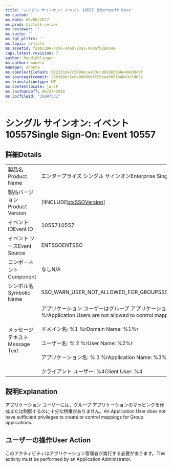 ```yaml
---
title: 'シングル サインオン: イベント 10557 |Microsoft Docs'
ms.custom: ''
ms.date: 06/08/2017
ms.prod: biztalk-server
ms.reviewer: ''
ms.suite: ''
ms.tgt_pltfrm: ''
ms.topic: article
ms.assetid: f29bc394-4c56-4ded-93a1-004afb3a054a
caps.latest.revision: 7
author: MandiOhlinger
ms.author: mandia
manager: anneta
ms.openlocfilehash: 612231da7c3098eca4d3cc901b83b66e48e09c9f
ms.sourcegitcommit: 266308ec5c6a9d8d80ff298ee6051b4843c5d626
ms.translationtype: MT
ms.contentlocale: ja-JP
ms.lasthandoff: 06/27/2018
ms.locfileid: "36997531"
---
```

# <a name="single-sign-on-event-10557"></a><span data-ttu-id="d39ae-102">シングル サインオン: イベント 10557</span><span class="sxs-lookup"><span data-stu-id="d39ae-102">Single Sign-On: Event 10557</span></span>
## <a name="details"></a><span data-ttu-id="d39ae-103">詳細</span><span class="sxs-lookup"><span data-stu-id="d39ae-103">Details</span></span>  
  
|                 |                                                                                                                                                                                                          |
|-----------------|----------------------------------------------------------------------------------------------------------------------------------------------------------------------------------------------------------|
|  <span data-ttu-id="d39ae-104">製品名</span><span class="sxs-lookup"><span data-stu-id="d39ae-104">Product Name</span></span>   |                                                                                        <span data-ttu-id="d39ae-105">エンタープライズ シングル サインオン</span><span class="sxs-lookup"><span data-stu-id="d39ae-105">Enterprise Single Sign-On</span></span>                                                                                         |
| <span data-ttu-id="d39ae-106">製品バージョン</span><span class="sxs-lookup"><span data-stu-id="d39ae-106">Product Version</span></span> |                                                                        [!INCLUDE[btsSSOVersion](../includes/btsssoversion-md.md)]                                                                        |
|    <span data-ttu-id="d39ae-107">イベント ID</span><span class="sxs-lookup"><span data-stu-id="d39ae-107">Event ID</span></span>     |                                                                                                  <span data-ttu-id="d39ae-108">10557</span><span class="sxs-lookup"><span data-stu-id="d39ae-108">10557</span></span>                                                                                                   |
|  <span data-ttu-id="d39ae-109">イベント ソース</span><span class="sxs-lookup"><span data-stu-id="d39ae-109">Event Source</span></span>   |                                                                                                  <span data-ttu-id="d39ae-110">ENTSSO</span><span class="sxs-lookup"><span data-stu-id="d39ae-110">ENTSSO</span></span>                                                                                                  |
|    <span data-ttu-id="d39ae-111">コンポーネント</span><span class="sxs-lookup"><span data-stu-id="d39ae-111">Component</span></span>    |                                                                                                   <span data-ttu-id="d39ae-112">なし</span><span class="sxs-lookup"><span data-stu-id="d39ae-112">N/A</span></span>                                                                                                    |
|  <span data-ttu-id="d39ae-113">シンボル名</span><span class="sxs-lookup"><span data-stu-id="d39ae-113">Symbolic Name</span></span>  |                                                                                   <span data-ttu-id="d39ae-114">SSO_WARN_USER_NOT_ALLOWED_FOR_GROUPS</span><span class="sxs-lookup"><span data-stu-id="d39ae-114">SSO_WARN_USER_NOT_ALLOWED_FOR_GROUPS</span></span>                                                                                   |
|  <span data-ttu-id="d39ae-115">メッセージ テキスト</span><span class="sxs-lookup"><span data-stu-id="d39ae-115">Message Text</span></span>   | <span data-ttu-id="d39ae-116">アプリケーション ユーザーはグループ アプリケーションのマッピングの制御を許可されていません。%r</span><span class="sxs-lookup"><span data-stu-id="d39ae-116">Application Users are not allowed to control mappings for Group applications.%r</span></span><br /><br /> <span data-ttu-id="d39ae-117">ドメイン名: %1 %r</span><span class="sxs-lookup"><span data-stu-id="d39ae-117">Domain Name: %1%r</span></span><br /><br /> <span data-ttu-id="d39ae-118">ユーザー名: % 2 %r</span><span class="sxs-lookup"><span data-stu-id="d39ae-118">User Name: %2%r</span></span><br /><br /> <span data-ttu-id="d39ae-119">アプリケーション名: % 3 %r</span><span class="sxs-lookup"><span data-stu-id="d39ae-119">Application Name: %3%r</span></span><br /><br /> <span data-ttu-id="d39ae-120">クライアント ユーザー: %4</span><span class="sxs-lookup"><span data-stu-id="d39ae-120">Client User: %4</span></span> |
  
## <a name="explanation"></a><span data-ttu-id="d39ae-121">説明</span><span class="sxs-lookup"><span data-stu-id="d39ae-121">Explanation</span></span>  
 <span data-ttu-id="d39ae-122">アプリケーション ユーザーには、グループ アプリケーションのマッピングを作成または制御するのに十分な特権がありません。</span><span class="sxs-lookup"><span data-stu-id="d39ae-122">An Application User does not have sufficient privileges to create or control mappings for Group applications.</span></span>  
  
## <a name="user-action"></a><span data-ttu-id="d39ae-123">ユーザーの操作</span><span class="sxs-lookup"><span data-stu-id="d39ae-123">User Action</span></span>  
 <span data-ttu-id="d39ae-124">このアクティビティはアプリケーション管理者が実行する必要があります。</span><span class="sxs-lookup"><span data-stu-id="d39ae-124">This activity must be performed by an Application Administrator.</span></span>